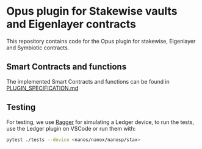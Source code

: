 # Opus plugin for Stakewise vaults and Eigenlayer contracts

This repository contains code for the Opus plugin for stakewise, Eigenlayer and
Symbiotic contracts.

## Smart Contracts and functions

The implemented Smart Contracts and functions can be found in
[PLUGIN_SPECIFICATION.md](./PLUGIN_SPECIFICATION.md)


## Testing

For testing, we use [Ragger](https://github.com/LedgerHQ/ragger) for
simulating a Ledger device, to run the tests, use the Ledger plugin on VSCode or
run them with:

```bash
pytest ./tests --device <nanos/nanox/nanosp/stax>
```
